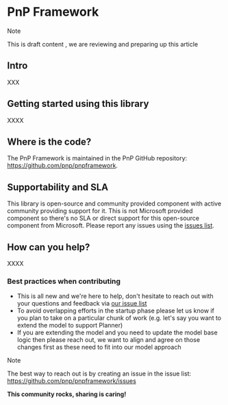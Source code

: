 # PnP Framework

> [!Note]
> This is draft content , we are reviewing and preparing up this article

## Intro

XXX

## Getting started using this library

XXXX

## Where is the code?

The PnP Framework is maintained in the PnP GitHub repository: https://github.com/pnp/pnpframework.

## Supportability and SLA

This library is open-source and community provided component with active community providing support for it. This is not Microsoft provided component so there's no SLA or direct support for this open-source component from Microsoft. Please report any issues using the [issues list](https://github.com/pnp/pnpframework/issues).

## How can you help?

XXXX

### Best practices when contributing

- This is all new and we're here to help, don't hesitate to reach out with your questions and feedback via [our issue list](https://github.com/pnp/pnpframework/issues)
- To avoid overlapping efforts in the startup phase please let us know if you plan to take on a particular chunk of work (e.g. let's say you want to extend the model to support Planner)
- If you are extending the model and you need to update the model base logic then please reach out, we want to align and agree on those changes first as these need to fit into our model approach

> [!Note]
> The best way to reach out is by creating an issue in the issue list: https://github.com/pnp/pnpframework/issues

**This community rocks, sharing is caring!**
